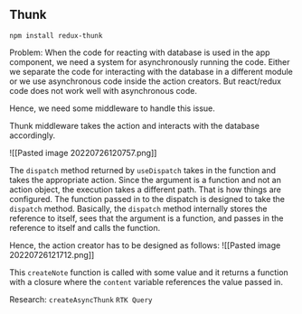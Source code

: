 ## Thunk
`npm install redux-thunk`

Problem: 
When the code for reacting with database is used in the app component, we need a system for asynchronously running the code. Either we separate the code for interacting with the database in a different module or we use asynchronous code inside the action creators. But react/redux code does not work well with asynchronous code. 

Hence, we need some middleware to handle this issue.

Thunk middleware takes the action and interacts with the database accordingly.

![[Pasted image 20220726120757.png]]

The `dispatch` method returned by `useDispatch` takes in the function and takes the appropriate action. Since the argument is a function and not an action object, the execution takes a different path. That is how things are configured. The function passed in to the dispatch is designed to take the `dispatch` method. Basically, the `dispatch` method internally stores the reference to itself, sees that the argument is a function, and passes in the reference to itself and calls the function.

Hence, the action creator has to be designed as follows:
![[Pasted image 20220726121712.png]]

This `createNote` function is called with some value and it returns a function with a closure where the `content` variable references the value passed in. 

Research:
`createAsyncThunk`
`RTK Query`
